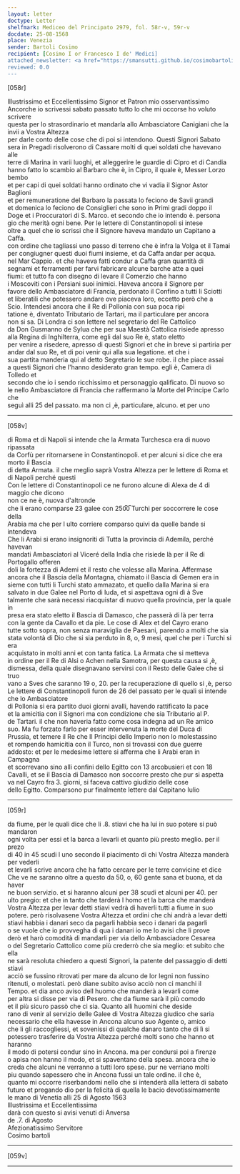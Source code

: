```yaml
---
layout: letter
doctype: Letter
shelfmark: Mediceo del Principato 2979, fol. 58r-v, 59r-v
docdate: 25-08-1568
place: Venezia
sender: Bartoli Cosimo
recipient: [Cosimo I or Francesco I de' Medici]
attached_newsletter: <a href="https://smansutti.github.io/cosimobartoli/texts/3080_098/">3080_098</a>
reviewed: 0.0
---
```


[058r]  
  
  
Illustrissimo et Eccellentissimo Signor et Patron mio osservantissimo  
Ancorche io scrivessi sabato passato tutto lo che mi occorse ho voluto scrivere  
questa per lo strasordinario et mandarla allo Ambasciatore Canigiani che la invii a Vostra Altezza  
per darle conto delle cose che di poi si intendono. Questi Signori Sabato  
sera in Pregadi risolverono di Cassare molti di quei soldati che havevano alle  
terre di Marina in varii luoghi, et alleggerire le guardie di Cipro et di Candia  
hanno fatto lo scambio al Barbaro che è, in Cipro, il quale è, Messer Lorzo bembo  
et per capi di quei soldati hanno ordinato che vi vadia il Signor Astor Baglioni  
et per remuneratione del Barbaro la passata lo feciono de Savii grandi  
et domenica lo feciono de Consiglieri che sono in Primi gradi doppo il  
Doge et i Proccuratori di S. Marco. et secondo che io intendo è. persona  
gio che merità ogni bene. Per le lettere di Constantinopoli si intese  
oltre a quel che io scrissi che il Signore haveva mandato un Capitano a Caffa.  
con ordine che tagliassi uno passo di terreno che è infra la Volga et il Tamai  
per congiugner questi duoi fiumi insieme, et da Caffa andar per acqua.  
nel Mar Cappio. et che haveva fatti condur a Caffa gran quantità di  
segnami et ferramenti per farvi fabricare alcune barche atte a quei  
fiumi: et tutto fa con disegno di levare il Comerzio che hanno  
i Moscoviti con i Persiani suoi inimici. Haveva ancora il Signore per  
favore dello Ambasciatore di Francia, perdonato il Confino a tutti li Sciotti  
et liberatili che potessero andare ove piaceva loro, eccetto però che a  
Scio. Intendesi ancora che il Re di Pollonia con sua poca ripi  
tatione è, diventato Tributario de Tartari, ma il particulare per ancora  
non si sa. Di Londra ci son lettere nel segretario del Re Cattolico  
da Don Gusmanno de Sylua che per sua Maestà Cattolica risiede apresso  
alla Regina di Inghilterra, come egli dal suo Re è, stato eletto  
per venire a risedere, apresso di questi Signori et che in breve si partiria per  
andar dal suo Re, et di poi venir qui alla sua legatione. et che i  
sua partita manderia qui al detto Segretario le sue robe. il che piace assai  
a questi Signori che l'hanno desiderato gran tempo. egli è, Camera di Tolledo et  
secondo che io i sendo ricchissimo et personaggio qalificato. Di nuovo so  
le nello Ambasciatore di Francia che raffermano la Morte del Principe Carlo che  
seguì alli 25 del passato. ma non ci ,è, particulare, alcuno. et per uno  
  
---  

[058v]  
  
  
di Roma et di Napoli si intende che la Armata Turchesca era di nuovo ripassata  
da Corfù per ritornarsene in Constantinopoli. et per alcuni si dice che era morto il Bascia  
di detta Armata. il che meglio saprà Vostra Altezza per le lettere di Roma et di Napoli perché questi  
Con le lettere di Constantinopoli ce ne furono alcune di Alexa de 4 di maggio che dicono  
non ce ne è, nuova d'altronde  
che li erano comparse 23 galee con 250̅0̅ Turchi per soccorrere le cose della  
Arabia ma che per l ulto corriere comparso quivi da quelle bande si intendeva  
Che li Arabi si erano insignoriti di Tutta la provincia di Ademila, perché havevan  
mandati Ambasciatori al Viceré della India che risiede là per il Re di Portogallo offeren  
doli la fortezza di Ademi et il resto che volesse alla Marina. Affermase  
ancora che il Bascia della Montagna, chiamato il Bascia di Gemen era in  
sieme con tutti li Turchi stato ammazato, et quello dalla Marina si era  
salvato in due Galee nel Porto di Iuda, et si aspettava ogni dì à Sve  
talmente che sarà necessi riacquistar di nuovo quella provincia, per la quale in  
presa era stato eletto il Bascia di Damasco, che passerà di là per terra  
con la gente da Cavallo et da pie. Le cose di Alex et del Cayro erano  
tutte sotto sopra, non senza maraviglia de Paesani, parendo a molti che sia  
stata volontà di Dio che si sia perduto in 8, o, 9 mesi, quel che per i Turchi si era  
acquistato in molti anni et con tanta fatica. La Armata che si metteva  
in ordine per il Re di Alsi o Achen nella Samotra, per questa causa si ,è,  
dismessa, della quale disegnavano servirsi con il Resto delle Galee che si truo  
vano a Sves che saranno 19 o, 20. per la recuperazione di quello si ,è, perso  
Le lettere di Constantinopoli furon de 26 del passato per le quali si intende che lo Ambasciatore  
di Pollonia si era partito duoi giorni avalli, havendo rattificato la pace  
et la amicitia con il Signori ma con condizione che sia Tributario al P.  
de Tartari. il che non haveria fatto come cosa indegna ad un Re amico  
suo. Ma fu forzato farlo per esser intervenuta la morte del Duca di  
Prussia, et temere il Re che Il Principi dello Imperio non lo molestassino  
et rompendo hamicitia con il Turco, non si trovassi con due guerre  
addosto: et per le medesime lettere si afferma che li Arabi eran in Campagna  
et scorrevano sino alli confini dello Egitto con 13 arcobusieri et con 18  
Cavalli, et se il Bascia di Damasco non soccorre presto che pur si aspetta  
va nel Cayro fra 3. giorni, si faceva cattivo giudizio delle cose  
dello Egitto. Comparsono pur finalmente lettere dal Capitano Iulio  
  
---  

[059r]  
  
  
da fiume, per le quali dice che li .8. stiavi che ha lui in suo potere si può mandaron  
ogni volta per essi et la barca a levarli et quanto più presto meglio. per il prezo  
di 40 in 45 scudi l uno secondo il piacimento di chi Vostra Altezza manderà per vederli  
et levarli scrive ancora che ha fatto cercare per le terre convicine et dice  
Che ve ne saranno oltre a questo da 50, o, 60 gente sana et buona, et da haver  
ne buon servizio. et si haranno alcuni per 38 scudi et alcuni per 40. per  
ulto pregio: et che in tanto che tarderà l homo et la barca che manderà  
Vostra Altezza per levar detti stiavi vedrà di haverli tutti a fiume in suo  
potere. però risolvasene Vostra Altezza et ordini che chi andrà a levar detti  
stiavi habbia i danari seco da pagarli habbia seco i danari da pagarli  
o se vuole che io provvegha di qua i danari io me lo avisi che li prove  
derò et harò comodità di mandarli per via dello Ambasciadore Cesarea  
o del Segretario Cattolico come più crederrò che sia meglio: et subito che ella  
ne sarà resoluta chiedero a questi Signori, la patente del passaggio di detti stiavi  
acciò se fussino ritrovati per mare da alcuno de lor legni non fussino  
ritenuti, o molestati. però diane subito aviso acciò non ci manchi il  
Tempo. et dia anco aviso dell huomo che manderà a levarli come  
per altra si disse per via di Pesero. che da fiume sarà il più comodo  
et il più sicuro passò che ci sia. Quanto alli huomini che deside  
rano di venir al servizio delle Galee di Vostra Altezza giudico che saria  
necessario che ella havesse in Ancona alcuno suo Agente o, amico  
che li gli raccogliessi, et sovenissi di qualche danaro tanto che di lì si  
potessero trasferire da Vostra Altezza perché molti sono che hanno et haranno  
il modo di potersi condur sino in Ancona. ma per condursi poi a firenze  
o apisa non hanno il modo, et si spaventano della spesa. ancora che io  
creda che alcuni ne verranno a tutti loro spese. pur ne verriano molti  
piu quando sapessero che in Ancona fussi un tale ordine. il che è,  
quanto mi occorre riserbandomi nello che si intenderà alla lettera di sabato  
futuro et pregando dio per la felicità di quella le bacio devotissimamente  
le mano di Venetia alli 25 di Agosto 1563  
Illustrissima et Eccellentissima  
darà con questo si avisi venuti di Anversa  
de .7. di Agosto  
Afezionatissimo Servitore  
Cosimo bartoli  
  
---  

[059v]  
  
  
  
---  

